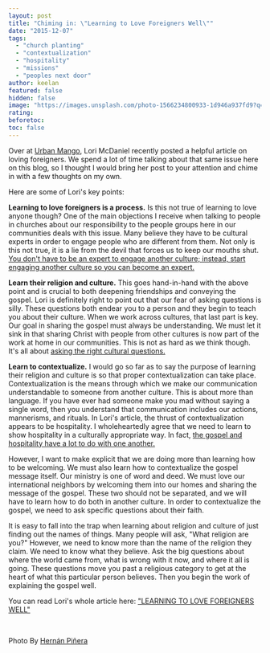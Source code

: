 ```yaml
---
layout: post
title: "Chiming in: \"Learning to Love Foreigners Well\""
date: "2015-12-07"
tags: 
  - "church planting"
  - "contextualization"
  - "hospitality"
  - "missions"
  - "peoples next door"
author: keelan
featured: false
hidden: false
image: "https://images.unsplash.com/photo-1566234800933-1d946a937fd9?q=80&w=2070&auto=format&fit=crop&ixlib=rb-4.0.3&ixid=M3wxMjA3fDB8MHxwaG90by1wYWdlfHx8fGVufDB8fHx8fA%3D%3D"
rating:
beforetoc:
toc: false
---
```


Over at [Urban Mango](http://lorimcdaniel.org/), Lori McDaniel recently posted a helpful article on loving foreigners. We spend a lot of time talking about that same issue here on this blog, so I thought I would bring her post to your attention and chime in with a few thoughts on my own.

Here are some of Lori's key points:

**Learning to love foreigners is a process.** Is this not true of learning to love anyone though? One of the main objections I receive when talking to people in churches about our responsibility to the people groups here in our communities deals with this issue. Many believe they have to be cultural experts in order to engage people who are different from them. Not only is this not true, it is a lie from the devil that forces us to keep our mouths shut. [You don't have to be an expert to engage another culture; instead, start engaging another culture so you can become an expert.](http://blog.keelancook.com/2015/10/engaging-people-groups-cultural-expertise-vs-cultural-acquisition.html)

**Learn their religion and culture.** This goes hand-in-hand with the above point and is crucial to both deepening friendships and conveying the gospel. Lori is definitely right to point out that our fear of asking questions is silly. These questions both endear you to a person and they begin to teach you about their culture. When we work across cultures, that last part is key. Our goal in sharing the gospel must always be understanding. We must let it sink in that sharing Christ with people from other cultures is now part of the work at home in our communities. This is not as hard as we think though. It's all about [asking the right cultural questions.](http://blog.keelancook.com/2015/10/culture-in-5-easy-to-understand-categories.html)

**Learn to contextualize.** I would go so far as to say the purpose of learning their religion and culture is so that proper contextualization can take place. Contextualization is the means through which we make our communication understandable to someone from another culture. This is about more than language. If you have ever had someone make you mad without saying a single word, then you understand that communication includes our actions, mannerisms, and rituals. In Lori's article, the thrust of contextualization appears to be hospitality. I wholeheartedly agree that we need to learn to show hospitality in a culturally appropriate way. In fact, [the gospel and hospitality have a lot to do with one another.](http://blog.keelancook.com/2015/11/when-was-the-last-time-you-ate-with-an-unbeliever.html)

However, I want to make explicit that we are doing more than learning how to be welcoming. We must also learn how to contextualize the gospel message itself. Our ministry is one of word and deed. We must love our international neighbors by welcoming them into our homes and sharing the message of the gospel. These two should not be separated, and we will have to learn how to do both in another culture. In order to contextualize the gospel, we need to ask specific questions about their faith.

It is easy to fall into the trap when learning about religion and culture of just finding out the names of things. Many people will ask, "What religion are you?" However, we need to know more than the name of the religion they claim. We need to know what they believe. Ask the big questions about where the world came from, what is wrong with it now, and where it all is going. These questions move you past a religious category to get at the heart of what this particular person believes. Then you begin the work of explaining the gospel well.

You can read Lori's whole article here: ["LEARNING TO LOVE FOREIGNERS WELL"](http://lorimcdaniel.org/learning-to-love-foreigners-well/?utm_source=lorimcdaniel-subscribers&utm_campaign=a30c1f9f44-Daily_RSS_LM_org4_1_2015&utm_medium=email&utm_term=0_9f07061fb5-a30c1f9f44-259488693rece)

 

Photo By [Hernán Piñera](http://www.flickr.com/photos/67430875@N03/13985745267/)
